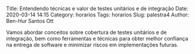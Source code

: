 Title: Entendendo técnicas e valor de testes unitários e de integração
Date: 2020-03-14 14:15
Category: horarios
Tags: horarios
Slug: palestra4
Author: Ben-Hur Santos Ott

Vamos abordar conceitos sobre cobertura de testes unitários e de integração, bem como ferramentas e técnicas para obter melhor confiança na entrega de software e minimizar riscos em implementações futuras.

